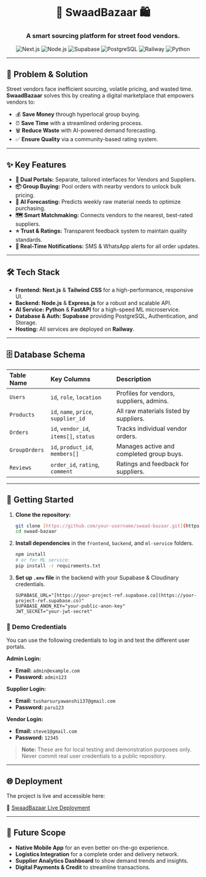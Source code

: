 <div align="center">

# 🌮 SwaadBazaar 🛍️

### A smart sourcing platform for street food vendors.

![Next.js](https://img.shields.io/badge/Next.js-000000?style=for-the-badge&logo=nextdotjs&logoColor=white)
![Node.js](https://img.shields.io/badge/Node.js-339933?style=for-the-badge&logo=nodedotjs&logoColor=white)
![Supabase](https://img.shields.io/badge/Supabase-3ECF8E?style=for-the-badge&logo=supabase&logoColor=white)
![PostgreSQL](https://img.shields.io/badge/PostgreSQL-4169E1?style=for-the-badge&logo=postgresql&logoColor=white)
![Railway](https://img.shields.io/badge/Railway-0B0D0E?style=for-the-badge&logo=railway&logoColor=white)
![Python](https://img.shields.io/badge/Python-3776AB?style=for-the-badge&logo=python&logoColor=white)

</div>

---

## 🎯 Problem & Solution

Street vendors face inefficient sourcing, volatile pricing, and wasted time. **SwaadBazaar** solves this by creating a digital marketplace that empowers vendors to:

* 💰 **Save Money** through hyperlocal group buying.
* ⏰ **Save Time** with a streamlined ordering process.
* 🗑️ **Reduce Waste** with AI-powered demand forecasting.
* ✅ **Ensure Quality** via a community-based rating system.

---

## ✨ Key Features

* **👥 Dual Portals:** Separate, tailored interfaces for Vendors and Suppliers.
* **📦 Group Buying:** Pool orders with nearby vendors to unlock bulk pricing.
* **🧠 AI Forecasting:** Predicts weekly raw material needs to optimize purchasing.
* **🗺️ Smart Matchmaking:** Connects vendors to the nearest, best-rated suppliers.
* **⭐ Trust & Ratings:** Transparent feedback system to maintain quality standards.
* **🔔 Real-Time Notifications:** SMS & WhatsApp alerts for all order updates.

---

## 🛠️ Tech Stack

* **Frontend:** **Next.js** & **Tailwind CSS** for a high-performance, responsive UI.
* **Backend:** **Node.js** & **Express.js** for a robust and scalable API.
* **AI Service:** **Python** & **FastAPI** for a high-speed ML microservice.
* **Database & Auth:** **Supabase** providing PostgreSQL, Authentication, and Storage.
* **Hosting:** All services are deployed on **Railway**.

---

## 🗄️ Database Schema

| Table Name | Key Columns | Description |
| :--- | :--- | :--- |
| `Users` | `id`, `role`, `location` | Profiles for vendors, suppliers, admins. |
| `Products` | `id`, `name`, `price`, `supplier_id` | All raw materials listed by suppliers. |
| `Orders` | `id`, `vendor_id`, `items[]`, `status` | Tracks individual vendor orders. |
| `GroupOrders`| `id`, `product_id`, `members[]` | Manages active and completed group buys. |
| `Reviews` | `order_id`, `rating`, `comment` | Ratings and feedback for suppliers. |

---

## 🚀 Getting Started

1.  **Clone the repository:**
    ```bash
    git clone [https://github.com/your-username/swaad-bazaar.git](https://github.com/your-username/swaad-bazaar.git)
    cd swaad-bazaar
    ```
2.  **Install dependencies** in the `frontend`, `backend`, and `ml-service` folders.
    ```bash
    npm install
    # or for ML service:
    pip install -r requirements.txt
    ```
3.  **Set up `.env` file** in the backend with your Supabase & Cloudinary credentials.
    ```env
    SUPABASE_URL="[https://your-project-ref.supabase.co](https://your-project-ref.supabase.co)"
    SUPABASE_ANON_KEY="your-public-anon-key"
    JWT_SECRET="your-jwt-secret"
    ```

### 🧪 Demo Credentials

You can use the following credentials to log in and test the different user portals.

**Admin Login:**
* **Email:** `admin@example.com`
* **Password:** `admin123`

**Supplier Login:**
* **Email:** `tusharsuryawanshi137@gmail.com`
* **Password:** `paru123`

**Vendor Login:**
* **Email:** `steve1@gmail.com`
* **Password:** `12345`

> **Note:** These are for local testing and demonstration purposes only. Never commit real user credentials to a public repository.

---

## 🌐 Deployment

The project is live and accessible here:

🔗 [SwaadBazaar Live Deployment](https://swaadbazaar-production.up.railway.app/)

---

## 🚀 Future Scope

* **Native Mobile App** for an even better on-the-go experience.
* **Logistics Integration** for a complete order and delivery network.
* **Supplier Analytics Dashboard** to show demand trends and insights.
* **Digital Payments & Credit** to streamline transactions.


